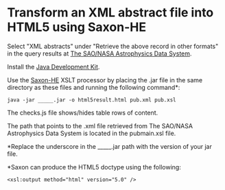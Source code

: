 # Transform an XML abstract file into HTML5 using Saxon-HE

Select "XML abstracts" under "Retrieve the above record in other formats" in the query results at [The SAO/NASA Astrophysics Data System](http://adsabs.harvard.edu/).

Install the [Java Development Kit](http://www.oracle.com/technetwork/java/javase/downloads/index.html).

Use the [Saxon-HE](https://sourceforge.net/projects/saxon/files/Saxon-HE/) XSLT processor by placing the .jar file in the same directory as these files and running the following command*:

`java -jar _____.jar -o html5result.html pub.xml pub.xsl`

The checks.js file shows/hides table rows of content.

The path that points to the .xml file retrieved from The SAO/NASA Astrophysics Data System is located in the pubmain.xsl file.

*Replace the underscore in the _____.jar path with the version of your jar file.

*Saxon can produce the HTML5 doctype using the following:

`<xsl:output method="html" version="5.0" />`
